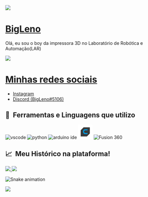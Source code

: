 
<p align="left">
  <img src="https://capsule-render.vercel.app/api?type=waving&color=gradient&height=100&section=header"/>
</p>


<h1 align="left">
    <a href="https://pt-br.reactjs.org/">BigLeno</a>

</h1>
<p align="left"> Olá, eu sou o boy da impressora 3D no Laboratório de Robótica e Automação(LAR) </p>
 

![](https://img.shields.io/badge/UFRN-C&T-informational?style=flat&logo=<LOGO_NAME>&logoColor=white&color=2bbc8a) 

<h1 align="left">
    <a href="https://pt-br.reactjs.org/">Minhas redes sociais</a>

</h1>
<p align="left">  </p>

- [Instagram](https://www.instagram.com/rutileno_gabriel/)
- [Discord (BigLeno#5106)]()


<h2> 🚀 &nbsp;Ferramentas e Linguagens que utilizo</h2>
<p align="left">
<img src="https://cdn.jsdelivr.net/gh/devicons/devicon/icons/vscode/vscode-original.svg" alt="vscode" width="45" height="45"/>
<img src="https://cdn.jsdelivr.net/gh/devicons/devicon/icons/python/python-original.svg" alt="python" width="45" height="45" />
<img src= "https://cdn.jsdelivr.net/gh/devicons/devicon/icons/arduino/arduino-original.svg" alt="arduino ide" width="45" height="45" />
<img src= "./assets/cura.png" alt="cura" width="45" height="45" />
<img src= "https://play-lh.googleusercontent.com/WVl18ugl3adNd8rjRQUJwnmt5VeiSf-7GSv7Fae8vbKywECFwsYXbD43buTZCmAR11ht" alt="Fusion 360" width="45" height="45" />

</p>        
          

<h2> 📈 &nbsp;Meu Histórico na plataforma!</h2>
<a href="https://github.com/thepiyushmalhotra">
  <img height="180em" src="https://github-readme-stats.vercel.app/api?username=thepiyushmalhotra&theme=noctis_minimus&show_icons=true" />
  <img height="180em" src="https://github-readme-stats.vercel.app/api/top-langs/?username=thepiyushmalhotra&theme=noctis_minimus&layout=compact" />
</a>


![Snake animation](https://github.com/thepiyushmalhotra/thepiyushmalhotra/blob/output/github-contribution-grid-snake.svg)
  
<p align="left">
  <img src="https://capsule-render.vercel.app/api?type=waving&color=gradient&height=100&section=footer"/>
</p>

